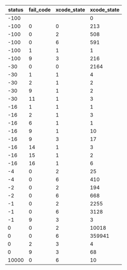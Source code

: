 | status | fail_code | xcode_state | xcode_state |
|--------|-----------|-------------|-------------|
| -100   |           |             | 0           |
| -100   | 0         | 0           | 213         |
| -100   | 0         | 2           | 508         |
| -100   | 0         | 6           | 591         |
| -100   | 1         | 1           | 1           |
| -100   | 9         | 3           | 216         |
| -30    | 0         | 0           | 2164        |
| -30    | 1         | 1           | 4           |
| -30    | 2         | 1           | 2           |
| -30    | 9         | 1           | 2           |
| -30    | 11        | 1           | 3           |
| -16    | 1         | 1           | 1           |
| -16    | 2         | 1           | 3           |
| -16    | 6         | 1           | 1           |
| -16    | 9         | 1           | 10          |
| -16    | 9         | 3           | 17          |
| -16    | 14        | 1           | 3           |
| -16    | 15        | 1           | 2           |
| -16    | 16        | 1           | 6           |
| -4     | 0         | 2           | 25          |
| -4     | 0         | 6           | 410         |
| -2     | 0         | 2           | 194         |
| -2     | 0         | 6           | 668         |
| -1     | 0         | 2           | 2255        |
| -1     | 0         | 6           | 3128        |
| -1     | 9         | 3           | 3           |
| 0      | 0         | 2           | 10018       |
| 0      | 0         | 6           | 359941      |
| 0      | 2         | 3           | 4           |
| 0      | 9         | 3           | 68          |
| 10000  | 0         | 6           | 10          |